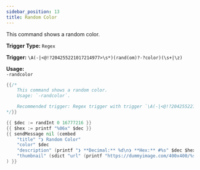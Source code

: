 ```yaml
---
sidebar_position: 13
title: Random Color
---
```


This command shows a random color.

**Trigger Type:** `Regex`

**Trigger:** `\A(-|<@!?204255221017214977>\s*)(rand(om)?-?color)(\s+|\z)`

**Usage:**  
`-randcolor`

```go
{{/*
	This command shows a random color.
	Usage: `-randcolor`.

	Recommended trigger: Regex trigger with trigger `\A(-|<@!?204255221017214977>\s*)(rand(om)?-?color)(\s+|\z)`
*/}}

{{ $dec := randInt 0 16777216 }}
{{ $hex := printf "%06x" $dec }}
{{ sendMessage nil (cembed
	"title" "❯ Random Color"
	"color" $dec
	"description" (printf "❯ **Decimal:** %d\n❯ **Hex:** #%s" $dec $hex)
	"thumbnail" (sdict "url" (printf "https://dummyimage.com/400x400/%s/%s" $hex $hex))
) }}
```
